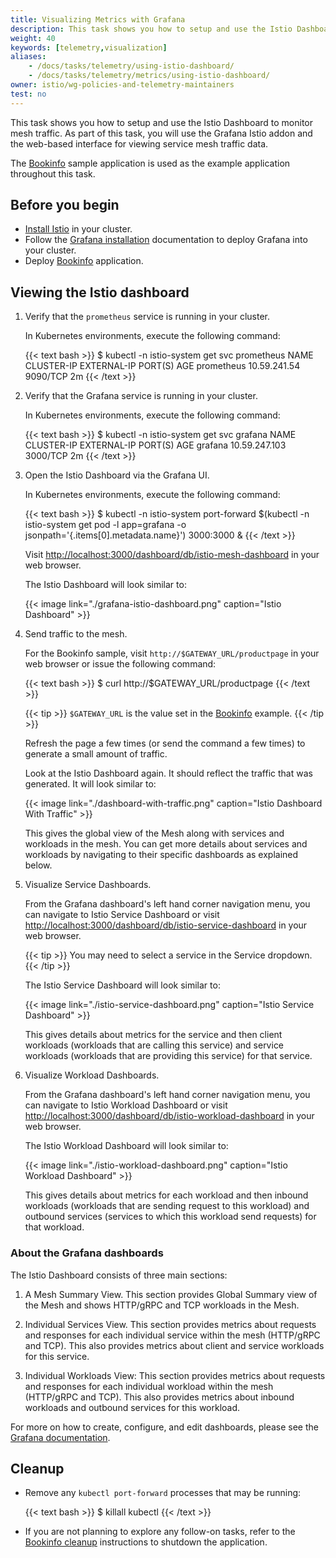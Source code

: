 ```yaml
---
title: Visualizing Metrics with Grafana
description: This task shows you how to setup and use the Istio Dashboard to monitor mesh traffic.
weight: 40
keywords: [telemetry,visualization]
aliases:
    - /docs/tasks/telemetry/using-istio-dashboard/
    - /docs/tasks/telemetry/metrics/using-istio-dashboard/
owner: istio/wg-policies-and-telemetry-maintainers
test: no
---
```


This task shows you how to setup and use the Istio Dashboard to monitor mesh
traffic. As part of this task, you will use the Grafana Istio addon and
the web-based interface for viewing service mesh traffic data.

The [Bookinfo](/docs/examples/bookinfo/) sample application is used as
the example application throughout this task.

## Before you begin

* [Install Istio](/docs/setup) in your cluster.
* Follow the [Grafana installation](/docs/ops/integrations/grafana/#configuration) documentation to deploy Grafana into your cluster.
* Deploy [Bookinfo](/docs/examples/bookinfo/) application.

## Viewing the Istio dashboard

1.  Verify that the `prometheus` service is running in your cluster.

    In Kubernetes environments, execute the following command:

    {{< text bash >}}
    $ kubectl -n istio-system get svc prometheus
    NAME         CLUSTER-IP     EXTERNAL-IP   PORT(S)    AGE
    prometheus   10.59.241.54   <none>        9090/TCP   2m
    {{< /text >}}

1.  Verify that the Grafana service is running in your cluster.

    In Kubernetes environments, execute the following command:

    {{< text bash >}}
    $ kubectl -n istio-system get svc grafana
    NAME      CLUSTER-IP      EXTERNAL-IP   PORT(S)    AGE
    grafana   10.59.247.103   <none>        3000/TCP   2m
    {{< /text >}}

1.  Open the Istio Dashboard via the Grafana UI.

    In Kubernetes environments, execute the following command:

    {{< text bash >}}
    $ kubectl -n istio-system port-forward $(kubectl -n istio-system get pod -l app=grafana -o jsonpath='{.items[0].metadata.name}') 3000:3000 &
    {{< /text >}}

    Visit [http://localhost:3000/dashboard/db/istio-mesh-dashboard](http://localhost:3000/dashboard/db/istio-mesh-dashboard) in your web browser.

    The Istio Dashboard will look similar to:

    {{< image link="./grafana-istio-dashboard.png" caption="Istio Dashboard" >}}

1.  Send traffic to the mesh.

    For the Bookinfo sample, visit `http://$GATEWAY_URL/productpage` in your web
    browser or issue the following command:

    {{< text bash >}}
    $ curl http://$GATEWAY_URL/productpage
    {{< /text >}}

    {{< tip >}}
    `$GATEWAY_URL` is the value set in the [Bookinfo](/docs/examples/bookinfo/) example.
    {{< /tip >}}

    Refresh the page a few times (or send the command a few times) to generate a
    small amount of traffic.

    Look at the Istio Dashboard again. It should reflect the traffic that was
    generated. It will look similar to:

    {{< image link="./dashboard-with-traffic.png" caption="Istio Dashboard With Traffic" >}}

    This gives the global view of the Mesh along with services and workloads in the mesh.
    You can get more details about services and workloads by navigating to their specific dashboards as explained below.

1.  Visualize Service Dashboards.

    From the Grafana dashboard's left hand corner navigation menu, you can navigate to Istio Service Dashboard or visit
    [http://localhost:3000/dashboard/db/istio-service-dashboard](http://localhost:3000/dashboard/db/istio-service-dashboard) in your web browser.

    {{< tip >}}
    You may need to select a service in the Service dropdown.
    {{< /tip >}}

    The Istio Service Dashboard will look similar to:

    {{< image link="./istio-service-dashboard.png" caption="Istio Service Dashboard" >}}

    This gives details about metrics for the service and then client workloads (workloads that are calling this service)
    and service workloads (workloads that are providing this service) for that service.

1.  Visualize Workload Dashboards.

    From the Grafana dashboard's left hand corner navigation menu, you can navigate to Istio Workload Dashboard or visit
    [http://localhost:3000/dashboard/db/istio-workload-dashboard](http://localhost:3000/dashboard/db/istio-workload-dashboard) in your web browser.

    The Istio Workload Dashboard will look similar to:

    {{< image link="./istio-workload-dashboard.png" caption="Istio Workload Dashboard" >}}

    This gives details about metrics for each workload and then inbound workloads (workloads that are sending request to
    this workload) and outbound services (services to which this workload send requests) for that workload.

### About the Grafana dashboards

The Istio Dashboard consists of three main sections:

1. A Mesh Summary View. This section provides Global Summary view of the Mesh and shows HTTP/gRPC and TCP
   workloads in the Mesh.

1. Individual Services View. This section provides metrics about requests and
   responses for each individual service within the mesh (HTTP/gRPC and TCP).
   This also provides metrics about client and service workloads for this service.

1. Individual Workloads View: This section provides metrics about requests and
   responses for each individual workload within the mesh (HTTP/gRPC and TCP).
   This also provides metrics about inbound workloads and outbound services for this workload.

For more on how to create, configure, and edit dashboards, please see the
[Grafana documentation](https://docs.grafana.org/).

## Cleanup

*   Remove any `kubectl port-forward` processes that may be running:

    {{< text bash >}}
    $ killall kubectl
    {{< /text >}}

* If you are not planning to explore any follow-on tasks, refer to the
[Bookinfo cleanup](/docs/examples/bookinfo/#cleanup) instructions
to shutdown the application.
